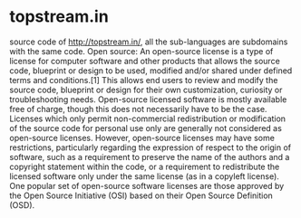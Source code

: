 # topstream.in
source code of http://topstream.in/, all the sub-languages are subdomains with the same code.
  Open source:
An open-source license is a type of license for computer software and other products that allows the source code, blueprint or design to be used, modified and/or shared under defined terms and conditions.[1] This allows end users to review and modify the source code, blueprint or design for their own customization, curiosity or troubleshooting needs. Open-source licensed software is mostly available free of charge, though this does not necessarily have to be the case. Licenses which only permit non-commercial redistribution or modification of the source code for personal use only are generally not considered as open-source licenses. However, open-source licenses may have some restrictions, particularly regarding the expression of respect to the origin of software, such as a requirement to preserve the name of the authors and a copyright statement within the code, or a requirement to redistribute the licensed software only under the same license (as in a copyleft license). One popular set of open-source software licenses are those approved by the Open Source Initiative (OSI) based on their Open Source Definition (OSD).
